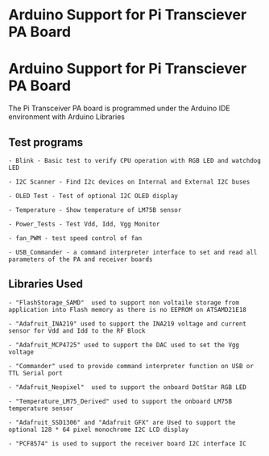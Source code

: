 # Arduino Support for Pi Transciever PA Board
# Arduino Support for Pi Transciever PA Board

The Pi Transceiver PA board is programmed under the Arduino IDE environment with Arduino Libraries










## Test programs

    - Blink - Basic test to verify CPU operation with RGB LED and watchdog LED

    - I2C Scanner - Find I2c devices on Internal and External I2C buses

    - OLED Test - Test of optional I2C OLED display

    - Temperature - Show temperature of LM75B sensor

    - Power_Tests - Test Vdd, Idd, Vgg Monitor
    
    - fan_PWM - test speed control of fan

    - USB_Commander - a command interpreter interface to set and read all parameters of the PA and receiver boards
    



## Libraries Used

    - "FlashStorage_SAMD"  used to support non voltaile storage from application into Flash memory as there is no EEPROM on ATSAMD21E18

    - "Adafruit_INA219" used to support the INA219 voltage and current sensor for Vdd and Idd to the RF Block

    - "Adafruit_MCP4725" used to support the DAC used to set the Vgg voltage

    - "Commander" used to provide command interpreter function on USB or TTL Serial port

    - "Adafruit_Neopixel"  used to support the onboard DotStar RGB LED

    - "Temperature_LM75_Derived" used to support the onboard LM75B temperature sensor

    - "Adafruit_SSD1306" and "Adafruit GFX" are Used to support the optional 128 * 64 pixel monochrome I2C LCD display

    - "PCF8574" is used to support the receiver board I2C interface IC



